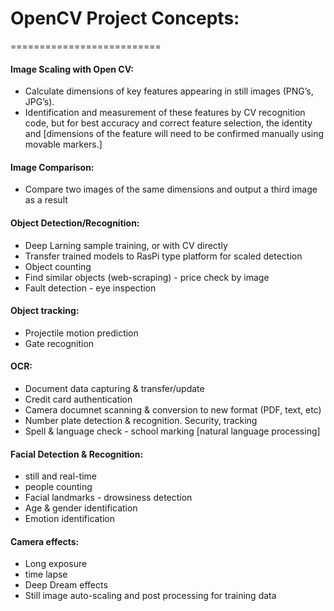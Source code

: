 # OpenCV Project Concepts:
==========================

#### Image Scaling with Open CV:
* Calculate dimensions of key features appearing in still images (PNG’s, JPG’s). 
* Identification and measurement of these features
by CV recognition code, but for best accuracy and correct feature selection, the identity and 
[dimensions of the feature will need to be confirmed manually using movable markers.]

#### Image Comparison:
* Compare two images of the same dimensions and output a third image as a result

#### Object Detection/Recognition:
* Deep Larning sample training, or with CV directly
* Transfer trained models to RasPi type platform for scaled detection
* Object counting
* Find similar objects (web-scraping) - price check by image
* Fault detection - eye inspection

#### Object tracking:
* Projectile motion prediction
* Gate recognition

#### OCR:
* Document data capturing & transfer/update
* Credit card authentication
* Camera documnet scanning & conversion to new format (PDF, text, etc)
* Number plate detection & recognition. Security, tracking
* Spell & language check - school marking [natural language processing]

#### Facial Detection & Recognition:
* still and real-time
* people counting
* Facial landmarks - drowsiness detection
* Age & gender identification
* Emotion identification

#### Camera effects:
* Long exposure
* time lapse
* Deep Dream effects
* Still image auto-scaling and post processing for training data

